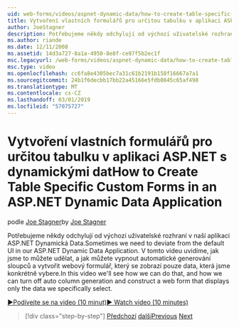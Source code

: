 ```yaml
---
uid: web-forms/videos/aspnet-dynamic-data/how-to-create-table-specific-custom-forms-in-an-aspnet-dynamic-data-application
title: Vytvoření vlastních formulářů pro určitou tabulku v aplikaci ASP.NET s dynamickými dat | Dokumentace Microsoftu
author: JoeStagner
description: Potřebujeme někdy odchylují od výchozí uživatelské rozhraní v naší aplikaci ASP.NET Dynamická Data. V tomto videu uvidíme, jak jsme to můžete udělat, a jak jsme ji vypnout...
ms.author: riande
ms.date: 12/11/2008
ms.assetid: 14d3a727-8a1a-4950-8e8f-ce97f5b2ec1f
msc.legacyurl: /web-forms/videos/aspnet-dynamic-data/how-to-create-table-specific-custom-forms-in-an-aspnet-dynamic-data-application
msc.type: video
ms.openlocfilehash: cc6fa8e4305bec7a31c61b2191b158f16667a7a1
ms.sourcegitcommit: 24b1f6decbb17bb22a45166e5fdb0845c65af498
ms.translationtype: MT
ms.contentlocale: cs-CZ
ms.lasthandoff: 03/01/2019
ms.locfileid: "57075727"
---
```

<a name="how-to-create-table-specific-custom-forms-in-an-aspnet-dynamic-data-application"></a><span data-ttu-id="bc71e-104">Vytvoření vlastních formulářů pro určitou tabulku v aplikaci ASP.NET s dynamickými dat</span><span class="sxs-lookup"><span data-stu-id="bc71e-104">How to Create Table Specific Custom Forms in an ASP.NET Dynamic Data Application</span></span>
====================
<span data-ttu-id="bc71e-105">podle [Joe Stagner](https://github.com/JoeStagner)</span><span class="sxs-lookup"><span data-stu-id="bc71e-105">by [Joe Stagner](https://github.com/JoeStagner)</span></span>

<span data-ttu-id="bc71e-106">Potřebujeme někdy odchylují od výchozí uživatelské rozhraní v naší aplikaci ASP.NET Dynamická Data.</span><span class="sxs-lookup"><span data-stu-id="bc71e-106">Sometimes we need to deviate from the default UI in our ASP.NET Dynamic Data Application.</span></span> <span data-ttu-id="bc71e-107">V tomto videu uvidíme, jak jsme to můžete udělat, a jak můžete vypnout automatické generování sloupců a vytvořit webový formulář, který se zobrazí pouze data, která jsme konkrétně vybere.</span><span class="sxs-lookup"><span data-stu-id="bc71e-107">In this video we'll see how we can do that, and how we can turn off auto column generation and construct a web form that displays only the data we specifically select.</span></span>

[<span data-ttu-id="bc71e-108">&#9654;Podívejte se na video (10 minut)</span><span class="sxs-lookup"><span data-stu-id="bc71e-108">&#9654; Watch video (10 minutes)</span></span>](https://channel9.msdn.com/Blogs/ASP-NET-Site-Videos/how-to-create-table-specific-custom-forms-in-an-aspnet-dynamic-data-application)

> [!div class="step-by-step"]
> <span data-ttu-id="bc71e-109">[Předchozí](how-to-remove-columns-from-your-dynamicdata-data-grids.md)
> [další](aspnet-dynamic-data-custom-form-formatting.md)</span><span class="sxs-lookup"><span data-stu-id="bc71e-109">[Previous](how-to-remove-columns-from-your-dynamicdata-data-grids.md)
[Next](aspnet-dynamic-data-custom-form-formatting.md)</span></span>
